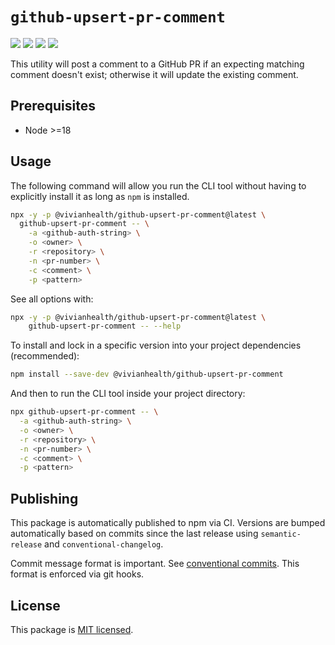 # `github-upsert-pr-comment`

![](https://img.shields.io/npm/v/@vivianhealth/github-upsert-pr-comment?v=20230303)
![](https://img.shields.io/github/package-json/v/nursefly/github-upsert-pr-comment?v=20230303)
![](https://img.shields.io/node/v/@vivianhealth/github-upsert-pr-comment?v=20230303)
![](https://img.shields.io/npm/types/@vivianhealth/github-upsert-pr-comment?v=20230303)

This utility will post a comment to a GitHub PR if an expecting matching comment
doesn't exist; otherwise it will update the existing comment.

## Prerequisites

- Node >=18

## Usage

The following command will allow you run the CLI tool without having to explicitly
install it as long as `npm` is installed.

```bash
npx -y -p @vivianhealth/github-upsert-pr-comment@latest \
  github-upsert-pr-comment -- \
    -a <github-auth-string> \
    -o <owner> \
    -r <repository> \
    -n <pr-number> \
    -c <comment> \
    -p <pattern>
```

See all options with:

```bash
npx -y -p @vivianhealth/github-upsert-pr-comment@latest \
    github-upsert-pr-comment -- --help
```

To install and lock in a specific version into your project dependencies (recommended):

```bash
npm install --save-dev @vivianhealth/github-upsert-pr-comment
```

And then to run the CLI tool inside your project directory:

```bash
npx github-upsert-pr-comment -- \
  -a <github-auth-string> \
  -o <owner> \
  -r <repository> \
  -n <pr-number> \
  -c <comment> \
  -p <pattern>
```

## Publishing

This package is automatically published to npm via CI. Versions are bumped automatically based on commits
since the last release using `semantic-release` and `conventional-changelog`.

Commit message format is important. See [conventional commits](https://www.conventionalcommits.org/en/v1.0.0/).
This format is enforced via git hooks.

## License

This package is [MIT licensed](./LICENSE).
